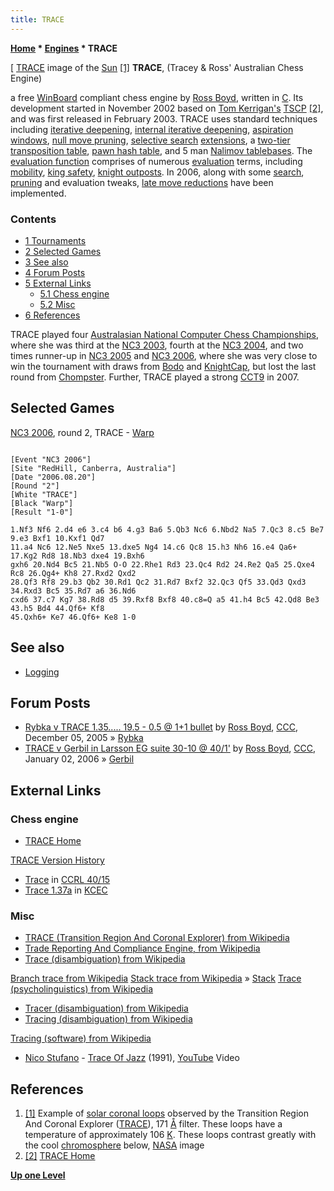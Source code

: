 ```yaml
---
title: TRACE
---
```

**[Home](Home "Home") \* [Engines](Engines "Engines") \* TRACE**



 [ [TRACE](https://en.wikipedia.org/wiki/TRACE) image of the [Sun](https://en.wikipedia.org/wiki/Sun) <a id="cite-note-1" href="#cite-ref-1">[1]</a> 
**TRACE**, (Tracey & Ross' Australian Chess Engine)  

a free [WinBoard](WinBoard "WinBoard") compliant chess engine by [Ross Boyd](Ross_Boyd "Ross Boyd"), written in [C](C "C"). Its development started in November 2002 based on [Tom Kerrigan's](Tom_Kerrigan "Tom Kerrigan") [TSCP](TSCP "TSCP") <a id="cite-note-2" href="#cite-ref-2">[2]</a>, 
and was first released in February 2003. TRACE uses standard techniques including [iterative deepening](Iterative_Deepening "Iterative Deepening"), [internal iterative deepening](Internal_Iterative_Deepening "Internal Iterative Deepening"), [aspiration windows](Aspiration_Windows "Aspiration Windows"), [null move pruning](Null_Move_Pruning "Null Move Pruning"), [selective search](Selectivity "Selectivity") [extensions](Extensions "Extensions"), a [two-tier transposition table](Transposition_Table#TwoTier "Transposition Table"), [pawn hash table](Pawn_Hash_Table "Pawn Hash Table"), and 5 man [Nalimov tablebases](Nalimov_Tablebases "Nalimov Tablebases"). 
The [evaluation function](Evaluation_Function "Evaluation Function") comprises of numerous [evaluation](Evaluation "Evaluation") terms, including [mobility](Mobility "Mobility"), [king safety](King_Safety "King Safety"), [knight outposts](Outposts "Outposts"). In 2006, along with some [search](Search "Search"), [pruning](Pruning "Pruning") and evaluation tweaks, [late move reductions](Late_Move_Reductions "Late Move Reductions") have been implemented. 



### Contents


* [1 Tournaments](#tournaments)
* [2 Selected Games](#selected-games)
* [3 See also](#see-also)
* [4 Forum Posts](#forum-posts)
* [5 External Links](#external-links)
	+ [5.1 Chess engine](#chess-engine)
	+ [5.2 Misc](#misc)
* [6 References](#references)






TRACE played four [Australasian National Computer Chess Championships](Australasian_National_Computer_Chess_Championship "Australasian National Computer Chess Championship"), where she was third at the [NC3 2003](NC3_2003 "NC3 2003"), fourth at the [NC3 2004](NC3_2004 "NC3 2004"), and two times runner-up in [NC3 2005](NC3_2005 "NC3 2005") and [NC3 2006](NC3_2006 "NC3 2006"), where she was very close to win the tournament with draws from [Bodo](Bodo "Bodo") and [KnightCap](KnightCap "KnightCap"), but lost the last round from [Chompster](Chompster "Chompster"). Further, TRACE played a strong [CCT9](CCT9 "CCT9") in 2007.



## Selected Games


[NC3 2006](NC3_2006 "NC3 2006"), round 2, TRACE - [Warp](Warp "Warp")




```

[Event "NC3 2006"]
[Site "RedHill, Canberra, Australia"]
[Date "2006.08.20"]
[Round "2"]
[White "TRACE"]
[Black "Warp"]
[Result "1-0"]

1.Nf3 Nf6 2.d4 e6 3.c4 b6 4.g3 Ba6 5.Qb3 Nc6 6.Nbd2 Na5 7.Qc3 8.c5 Be7 9.e3 Bxf1 10.Kxf1 Qd7 
11.a4 Nc6 12.Ne5 Nxe5 13.dxe5 Ng4 14.c6 Qc8 15.h3 Nh6 16.e4 Qa6+ 17.Kg2 Rd8 18.Nb3 dxe4 19.Bxh6 
gxh6 20.Nd4 Bc5 21.Nb5 O-O 22.Rhe1 Rd3 23.Qc4 Rd2 24.Re2 Qa5 25.Qxe4 Rc8 26.Qg4+ Kh8 27.Rxd2 Qxd2 
28.Qf3 Rf8 29.b3 Qb2 30.Rd1 Qc2 31.Rd7 Bxf2 32.Qc3 Qf5 33.Qd3 Qxd3 34.Rxd3 Bc5 35.Rd7 a6 36.Nd6 
cxd6 37.c7 Kg7 38.Rd8 d5 39.Rxf8 Bxf8 40.c8=Q a5 41.h4 Bc5 42.Qd8 Be3 43.h5 Bd4 44.Qf6+ Kf8 
45.Qxh6+ Ke7 46.Qf6+ Ke8 1-0

```

## See also


* [Logging](Logging "Logging")


## Forum Posts


* [Rybka v TRACE 1.35..... 19.5 - 0.5 @ 1+1 bullet](https://www.stmintz.com/ccc/index.php?id=467043) by [Ross Boyd](Ross_Boyd "Ross Boyd"), [CCC](CCC "CCC"), December 05, 2005 » [Rybka](Rybka "Rybka")
* [TRACE v Gerbil in Larsson EG suite 30-10 @ 40/1'](https://www.stmintz.com/ccc/index.php?id=476168) by [Ross Boyd](Ross_Boyd "Ross Boyd"), [CCC](CCC "CCC"), January 02, 2006 » [Gerbil](Gerbil "Gerbil")


## External Links


### Chess engine


* [TRACE Home](http://www.members.optusnet.com.au/~john.boyd/)


 [TRACE Version History](http://www.members.optusnet.com.au/~john.boyd/history.htm)
* [Trace](http://www.computerchess.org.uk/ccrl/4040/cgi/compare_engines.cgi?family=Trace&print=Rating+list&print=Results+table&print=LOS+table&print=Ponder+hit+table&print=Eval+difference+table&print=Comopp+gamenum+table&print=Overlap+table&print=Score+with+common+opponents) in [CCRL 40/15](CCRL "CCRL")
* [Trace 1.37a](http://kirill-kryukov.com/chess/kcec/cgi/engine_details.cgi?print=Details&each_game=1&eng=Trace%201.37a) in [KCEC](KCEC "KCEC")


### Misc


* [TRACE (Transition Region And Coronal Explorer) from Wikipedia](https://en.wikipedia.org/wiki/TRACE)
* [Trade Reporting And Compliance Engine, from Wikipedia](https://en.wikipedia.org/wiki/Trade_Reporting_And_Compliance_Engine)
* [Trace (disambiguation) from Wikipedia](https://en.wikipedia.org/wiki/Trace)


 [Branch trace from Wikipedia](https://en.wikipedia.org/wiki/Branch_trace)
 [Stack trace from Wikipedia](https://en.wikipedia.org/wiki/Stack_trace) » [Stack](Stack "Stack")
 [Trace (psycholinguistics) from Wikipedia](https://en.wikipedia.org/wiki/Trace_%28psycholinguistics%29)
* [Tracer (disambiguation) from Wikipedia](https://en.wikipedia.org/wiki/Tracer)
* [Tracing (disambiguation) from Wikipedia](https://en.wikipedia.org/wiki/Tracing)


 [Tracing (software) from Wikipedia](https://en.wikipedia.org/wiki/Tracing_%28software%29)
* [Nico Stufano](https://www.discogs.com/artist/2976687-Nico-Stufano) - [Trace Of Jazz](https://www.discogs.com/Nico-Stufano-Trace-Of-Jazz/master/726154) (1991), [YouTube](https://en.wikipedia.org/wiki/YouTube) Video


 
## References


 1. <a id="cite-ref-1" href="#cite-note-1">[1]</a> Example of [solar coronal loops](https://en.wikipedia.org/wiki/Coronal_loop) observed by the Transition Region And Coronal Explorer ([TRACE](https://en.wikipedia.org/wiki/TRACE)), 171 [Å](https://en.wikipedia.org/wiki/Angstrom) filter. These loops have a temperature of approximately 106 [K](https://en.wikipedia.org/wiki/Kelvin). These loops contrast greatly with the cool [chromosphere](https://en.wikipedia.org/wiki/Chromosphere) below, [NASA](https://en.wikipedia.org/wiki/NASA) image 
2. <a id="cite-ref-2" href="#cite-note-2">[2]</a> [TRACE Home](http://www.members.optusnet.com.au/~john.boyd/)

**[Up one Level](Engines "Engines")**







 
